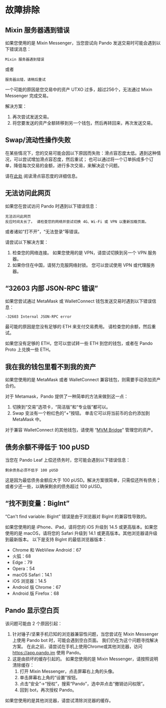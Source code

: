 # 故障排除

## Mixin 服务器遇到错误

如果您使用的是 Mixin Messenger，当您尝试向 Pando 发送交易时可能会遇到以下错误消息：

```
Mixin 服务器遇到错误
```

或者

```
服务器出错，请稍后重试
```

一个可能的原因是您交易中的资产 UTXO 过多，超过256个，无法通过 Mixin Messenger 完成交易。

解决方案：

1. 再次尝试发送交易。
2. 将您要发送的资产全额转移到另一个钱包，然后再转回来，再次发送交易。

## Swap/流动性操作失败

在某些情况下，您的交易可能会因以下原因而失败：滑点容忍度太低。遇到这种情况，可以尝试增加滑点容忍度，然后重试；
也可以通过将一个订单拆成多个订单，降低每次交易的金额，进行多次交易，来解决这个问题。

请在[此处](./trade.md#slippage-tolerance) 阅读滑点容忍度的详细信息。

## 无法访问此网页

如果您在尝试访问 Pando 时遇到以下错误信息：

```
无法访问此网页
反应时间太长了。 请检查您的网络并尝试切换 4G、Wi-Fi 或 VPN 以重新加载页面。
```

或者诸如“打不开”，“无法登录”等错误。

请尝试以下解决方案：

1. 检查您的网络连接。 如果您使用的是 VPN，请尝试切换到另一个 VPN 服务器。
2. 如果你住在中国，请努力克服网络封锁。 您可以尝试使用 VPN 或代理服务器。

## “32603 内部 JSON-RPC 错误”

如果您尝试通过 MetaMask 或 WalletConnect 钱包发送交易时遇到以下错误信息：

```
-32603 Internal JSON-RPC error
```

最可能的原因是您没有足够的 ETH 来支付交易费用。 请检查您的余额，然后重试。

如果您没有足够的 ETH，您可以尝试转一些 ETH 到您的钱包，或者在 Pando Proto 上兑换一些 ETH。

## 我在我的钱包里看不到我的资产

如果您使用的是 MetaMask 或者 WalletConnect 兼容钱包，则需要手动添加资产合约。

对于 Metamask，Pando 提供了一种简单的方法来做到这一点：

1. 切换到“交易”选项卡，“简洁版”和“专业版”都可以。
2. Swap 变淡有一个粉红色的“+”按钮。 单击它可以将当前币的合约添加到 MetaMask 中。

对于兼容 WalletConnect 的其他钱包，请使用 “[MVM Bridge](https://bridge.mvm.app/)” 管理您的资产。

## 债务余额不得低于 100 pUSD

当您在 Pando Leaf 上偿还债务时，您可能会遇到以下错误信息：

```
剩余债务必须不低于 100 pUSD
```

这是因为最低债务金额应大于 100 pUSD。解决方案很简单，只需偿还所有债务；或者少还一些，以确保剩余的债务超过 100 pUSD。

## “找不到变量：BigInt”

“Can't find variable: BigInt” 错误是由于浏览器对 BigInt 的兼容性导致的。

如果您使用的是 iPhone、iPad，请将您的 iOS 升级到 14.5 或更高版本。如果您使用的是 macOS，请将您的 Safari 升级到 14.1 或更高版本。其他浏览器请升级到最新版本。 以下是支持 BigInt 的最低浏览器版本：

- Chrome 和 WebView Android：67
- 火狐：68
- Edge：79
- Opera：54
- macOS Safari：14.1
- iOS 浏览器：14.5
- Android 版 Chrome：67
- Android 版 Firefox：68

## Pando 显示空白页

该问题可能由 2 个原因引起：

1. 针对锤子/坚果手机已知的浏览器兼容性问题，当您尝试在 Mixin Messenger 上使用 Pando bot 时，可能会遇到空白页面。
   我们仍在为这个问题寻找解决方案。 在此之前，请尝试在手机上使用Chrome或其他浏览器，访问 https://app.pando.im 使用 Pando。
2. 这是由损坏的缓存引起的。 如果您使用的是 Mixin Messenger，请按照说明清除缓存：
   1. 打开 Mixin Messenger，点击屏幕右上角的头像。
   2. 单击屏幕右上角的“设置”按钮。
   3. 点击“安全”->“授权”，搜索“Pando”，选中并点击“撤销访问权限”。
   4. 回到 bot，再次授权 Pando。

如果您使用的是其他浏览器，请尝试清除浏览器的缓存。

